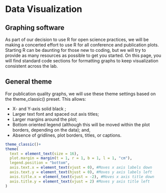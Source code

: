# Data Visualization

## Graphing software
As part of our decision to use R for open science practices, we will be making a concerted effort to use R for all conference and publication plots. Starting R can be daunting for those new to coding, but we will try to provide as many resources as possible to get you started. On this page, you will find standard code sections for formatting graphs to keep visualization consistent across the lab.

## General theme
For publication quality graphs, we will use these theme settings based on the theme_classic() preset. This allows:
* X- and Y-axis solid black ;
* Larger text font and spaced out axis titles;
* Larger margins around the plot;
* Bottom oriented legend (although this will be moved within the plot borders, depending on the data); and,
* Absence of gridlines, plot borders, titles, or captions.


```r
theme_classic()+
theme(
  text = element_text(size = 16),
  plot.margin = margin(t = 1, r = 1, b = 1, l = 1, "cm"),
  legend.position = "bottom",
  axis.text.x = element_text(vjust = 0), #Moves x axis labels down
  axis.text.y = element_text(hjust = 0), #Moves y axis labels left
  axis.title.x = element_text(vjust = -2), #Moves x axis title down
  axis.title.y = element_text(vjust = 2) #Moves y axis title left
)
```
